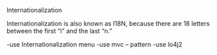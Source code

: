 ﻿Internationalization

Internationalization is also known as I18N, because there are 18 letters between
the first “i” and the last “n.”

-use Internationalization menu
-use mvc – pattern
-use lo4j2
